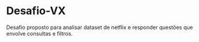 # Desafio-VX

Desafio proposto para analisar dataset de netflix e responder questões que envolve consultas e filtros.